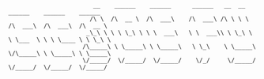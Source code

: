 ```
                        __    ______    ______      ______   __  __    ______    ______    ______    
                       /\ \  /\  __ \  /\  ___\    /\  ___\ /\ \ \ \  /\  ___\  /\  ___\  /\  __ \   
                      _\_\ \ \ \ \_\ \ \ \  ___\   \ \  ___\\ \ \_\ \ \ \___  \ \ \ \____ \ \ \_\ \  
                     /\_____\ \ \_____\ \ \_____\   \ \_\    \ \_____\ \/\_____\ \ \_____\ \ \_____\ 
                     \/_____/  \/_____/  \/_____/    \/_/     \/_____/  \/_____/  \/_____/  \/_____/ 
                                                                                                                                                          
```
<!--
**josephsfusco/josephsfusco** is a ✨ _special_ ✨ repository because its `README.md` (this file) appears on your GitHub profile.

Here are some ideas to get you started:

- 🔭 I’m currently working on ...
- 🌱 I’m currently learning ...
- 👯 I’m looking to collaborate on ...
- 🤔 I’m looking for help with ...
- 💬 Ask me about ...
- 📫 How to reach me: ...
- 😄 Pronouns: ...
- ⚡ Fun fact: ...
-->
